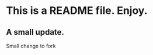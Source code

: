 This is a README file. Enjoy.
=============================
A small update.
-----------------------------
Small change to fork
